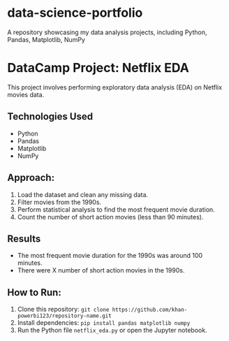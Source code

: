 # data-science-portfolio
A repository showcasing my data analysis projects, including Python, Pandas, Matplotlib, NumPy
# DataCamp Project: Netflix EDA

This project involves performing exploratory data analysis (EDA) on Netflix movies data.

## Technologies Used
- Python
- Pandas
- Matplotlib
- NumPy

## Approach:
1. Load the dataset and clean any missing data.
2. Filter movies from the 1990s.
3. Perform statistical analysis to find the most frequent movie duration.
4. Count the number of short action movies (less than 90 minutes).

## Results
- The most frequent movie duration for the 1990s was around 100 minutes.
- There were X number of short action movies in the 1990s.

## How to Run:
1. Clone this repository: `git clone https://github.com/khan-powerbi123/repository-name.git`
2. Install dependencies: `pip install pandas matplotlib numpy`
3. Run the Python file `netflix_eda.py` or open the Jupyter notebook.
